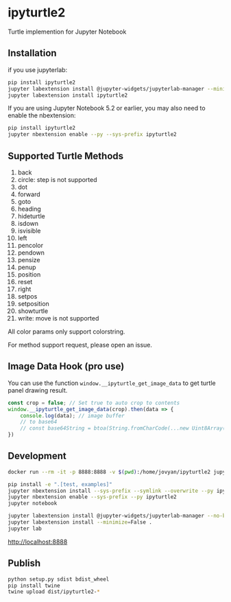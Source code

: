 
# ipyturtle2

Turtle implemention for Jupyter Notebook

## Installation

if you use jupyterlab:

```bash
pip install ipyturtle2
jupyter labextension install @jupyter-widgets/jupyterlab-manager --minimize=False
jupyter labextension install ipyturtle2
```

If you are using Jupyter Notebook 5.2 or earlier, you may also need to enable
the nbextension:
```bash
pip install ipyturtle2
jupyter nbextension enable --py --sys-prefix ipyturtle2
```

## Supported Turtle Methods

1. back
2. circle: step is not supported
3. dot
4. forward
5. goto
6. heading
7. hideturtle
8. isdown
9. isvisible
10. left
11. pencolor
12. pendown
13. pensize
14. penup
15. position
16. reset
17. right
18. setpos
19. setposition
20. showturtle
21. write: move is not supported

All color params only support colorstring.

For method support request, please open an issue.

## Image Data Hook (pro use)

You can use the function `window.__ipyturtle_get_image_data` to get turtle panel drawing result.

```js
const crop = false; // Set true to auto crop to contents
window.__ipyturtle_get_image_data(crop).then(data => {
    console.log(data); // image buffer
    // to base64
    // const base64String = btoa(String.fromCharCode(...new Uint8Array(buffer)));
})
```

## Development

```bash
docker run --rm -it -p 8888:8888 -v $(pwd):/home/jovyan/ipyturtle2 jupyter/base-notebook bash
```

```bash
pip install -e ".[test, examples]"
jupyter nbextension install --sys-prefix --symlink --overwrite --py ipyturtle2
jupyter nbextension enable --sys-prefix --py ipyturtle2
jupyter notebook
```

```bash
jupyter labextension install @jupyter-widgets/jupyterlab-manager --no-build
jupyter labextension install --minimize=False .
jupyter lab
```

[http://localhost:8888](http://localhost:8888)

## Publish

```bash
python setup.py sdist bdist_wheel
pip install twine
twine upload dist/ipyturtle2-*
```
